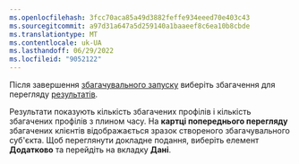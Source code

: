 ```yaml
---
ms.openlocfilehash: 3fcc70aca85a49d3882feffe934eeed70e403c43
ms.sourcegitcommit: a97d31a647a5d259140a1baaeef8c6ea10b8cbde
ms.translationtype: MT
ms.contentlocale: uk-UA
ms.lasthandoff: 06/29/2022
ms.locfileid: "9052122"
---
```

Після завершення [збагачувального запуску](../enrichment-hub.md#run-or-refresh-enrichments) виберіть збагачення для перегляду [результатів](../enrichment-hub.md#view-enrichment-results). 

Результати показують кількість збагачених профілів і кількість збагачених профілів з плином часу. На **картці попереднього перегляду** збагачених клієнтів відображається зразок створеного збагачувального суб'єкта. Щоб переглянути докладне подання, виберіть елемент **Додатково** та перейдіть на вкладку **Дані**.
